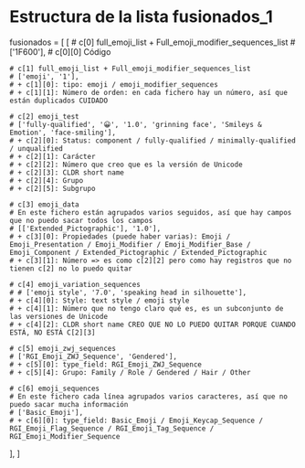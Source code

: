 # Estructura de la lista fusionados_1

fusionados = [
  [
    # c[0] full_emoji_list + Full_emoji_modifier_sequences_list
    # ['1F600'],
    # c[0][0] Código

    # c[1] full_emoji_list + Full_emoji_modifier_sequences_list
    # ['emoji', '1'],
    # + c[1][0]: tipo: emoji / emoji_modifier_sequences
    # + c[1][1]: Número de orden: en cada fichero hay un número, así que están duplicados CUIDADO

    # c[2] emoji_test
    # ['fully-qualified', '😀', '1.0', 'grinning face', 'Smileys & Emotion', 'face-smiling'],
    # + c[2][0]: Status: component / fully-qualified / minimally-qualified / unqualified
    # + c[2][1]: Carácter
    # + c[2][2]: Número que creo que es la versión de Unicode
    # + c[2][3]: CLDR short name
    # + c[2][4]: Grupo
    # + c[2][5]: Subgrupo

    # c[3] emoji_data
    # En este fichero están agrupados varios seguidos, así que hay campos que no puedo sacar todos los campos
    # [['Extended_Pictographic'], '1.0'],
    # + c[3][0]: Propiedades (puede haber varias): Emoji / Emoji_Presentation / Emoji_Modifier / Emoji_Modifier_Base / Emoji_Component / Extended_Pictographic / Extended_Pictographic
    # + c[3][1]: Número => es como c[2][2] pero como hay registros que no tienen c[2] no lo puedo quitar

    # c[4] emoji_variation_sequences
    # # ['emoji style', '7.0', 'speaking head in silhouette'],
    # + c[4][0]: Style: text style / emoji style
    # + c[4][1]: Número que no tengo claro qué es, es un subconjunto de las versiones de Unicode
    # + c[4][2]: CLDR short name CREO QUE NO LO PUEDO QUITAR PORQUE CUANDO ESTÁ, NO ESTÁ C[2][3]

    # c[5] emoji_zwj_sequences
    # ['RGI_Emoji_ZWJ_Sequence', 'Gendered'],
    # + c[5][0]: type_field: RGI_Emoji_ZWJ_Sequence
    # + c[5][4]: Grupo: Family / Role / Gendered / Hair / Other

    # c[6] emoji_sequences
    # En este fichero cada línea agrupados varios caracteres, así que no puedo sacar mucha información
    # ['Basic_Emoji'],
    # + c[6][0]: type_field: Basic_Emoji / Emoji_Keycap_Sequence / RGI_Emoji_Flag_Sequence / RGI_Emoji_Tag_Sequence / RGI_Emoji_Modifier_Sequence
  ],
]
